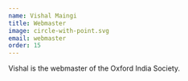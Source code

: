 ```yaml
---
name: Vishal Maingi
title: Webmaster
image: circle-with-point.svg
email: webmaster
order: 15
---
```


Vishal is the webmaster of the Oxford India Society.

